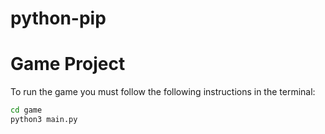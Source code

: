 # python-pip

# Game Project

To run the game you must follow the following instructions in the terminal:


```sh
cd game
python3 main.py
```